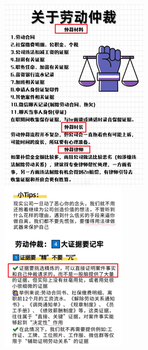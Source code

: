 
![](../photo/Pasted%20image%2020250310181004.png)
![](../photo/Pasted%20image%2020250310205110.png)
